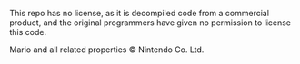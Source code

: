 This repo has no license, as it is decompiled code from a commercial product, 
and the original programmers have given no permission to license this code.

Mario and all related properties © Nintendo Co. Ltd.

